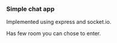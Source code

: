 ### Simple chat app

Implemented using express and socket.io.

Has few room you can chose to enter.


